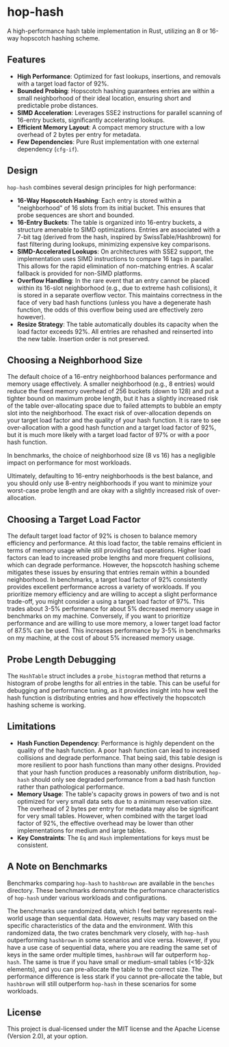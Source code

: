 # hop-hash

A high-performance hash table implementation in Rust, utilizing an 8 or 16-way hopscotch hashing scheme.

## Features

- **High Performance**: Optimized for fast lookups, insertions, and removals with a target load
  factor of 92%.
- **Bounded Probing**: Hopscotch hashing guarantees entries are within a small neighborhood of their
  ideal location, ensuring short and predictable probe distances.
- **SIMD Acceleration**: Leverages SSE2 instructions for parallel scanning of 16-entry buckets,
  significantly accelerating lookups.
- **Efficient Memory Layout**: A compact memory structure with a low overhead of 2 bytes per entry
  for metadata.
- **Few Dependencies**: Pure Rust implementation with one external dependency (`cfg-if`).

## Design

`hop-hash` combines several design principles for high performance:

- **16-Way Hopscotch Hashing**: Each entry is stored within a "neighborhood" of 16 slots from its
  initial bucket. This ensures that probe sequences are short and bounded.
- **16-Entry Buckets**: The table is organized into 16-entry buckets, a structure amenable to SIMD
  optimizations. Entries are associated with a 7-bit tag (derived from the hash, inspired by
  SwissTable/Hashbrown) for fast filtering during lookups, minimizing expensive key comparisons.
- **SIMD-Accelerated Lookups**: On architectures with SSE2 support, the implementation uses SIMD
  instructions to compare 16 tags in parallel. This allows for the rapid elimination of non-matching
  entries. A scalar fallback is provided for non-SIMD platforms.
- **Overflow Handling**: In the rare event that an entry cannot be placed within its 16-slot
  neighborhood (e.g., due to extreme hash collisions), it is stored in a separate overflow vector.
  This maintains correctness in the face of very bad hash functions (unless you have a degenerate
  hash function, the odds of this overflow being used are effectively zero however).
- **Resize Strategy**: The table automatically doubles its capacity when the load factor exceeds
  92%. All entries are rehashed and reinserted into the new table. Insertion order is not preserved.

## Choosing a Neighborhood Size
The default choice of a 16-entry neighborhood balances performance and memory usage effectively. A
smaller neighborhood (e.g., 8 entries) would reduce the fixed memory overhead of 256 buckets (down
to 128) and put a tighter bound on maximum probe length, but it has a slightly increased risk of the
table over-allocating space due to failed attempts to bubble an empty slot into the neighborhood.
The exact risk of over-allocation depends on your target load factor and the quality of your hash
function. It is rare to see over-allocation with a good hash function and a target load factor of
92%, but it is much more likely with a target load factor of 97% or with a poor hash function.

In benchmarks, the choice of neighborhood size (8 vs 16) has a negligible impact on performance for
most workloads.

Ultimately, defaulting to 16-entry neighborhoods is the best balance, and you should only use
8-entry neighborhoods if you want to minimize your worst-case probe length and are okay with a
slightly increased risk of over-allocation.

## Choosing a Target Load Factor
The default target load factor of 92% is chosen to balance memory efficiency and performance. At
this load factor, the table remains efficient in terms of memory usage while still providing fast
operations. Higher load factors can lead to increased probe lengths and more frequent collisions,
which can degrade performance. However, the hopscotch hashing scheme mitigates these issues by
ensuring that entries remain within a bounded neighborhood. In benchmarks, a target load factor of
92% consistently provides excellent performance across a variety of workloads. If you prioritize
memory efficiency and are willing to accept a slight performance trade-off, you might consider a
using a target load factor of 97%. This trades about 3-5% performance for about 5% decreased memory
usage in benchmarks on my machine. Conversely, if you want to prioritize performance and are willing
to use more memory, a lower target load factor of 87.5% can be used. This increases performance
by 3-5% in benchmarks on my machine, at the cost of about 5% increased memory usage.

## Probe Length Debugging
The `HashTable` struct includes a `probe_histogram` method that returns a histogram of probe lengths for
all entries in the table. This can be useful for debugging and performance tuning, as it provides
insight into how well the hash function is distributing entries and how effectively the hopscotch
hashing scheme is working.

## Limitations

- **Hash Function Dependency**: Performance is highly dependent on the quality of the hash function.
  A poor hash function can lead to increased collisions and degrade performance. That being said,
  this table design is more resilient to poor hash functions than many other designs. Provided that
  your hash function produces a reasonably uniform distribution, `hop-hash` should only see degraded
  performance from a bad hash function rather than pathological performance.
- **Memory Usage**: The table's capacity grows in powers of two and is not optimized for very small
  data sets due to a minimum reservation size. The overhead of 2 bytes per entry for metadata may
  also be significant for very small tables. However, when combined with the target load factor of
  92%, the effective overhead may be lower than other implementations for medium and large tables.
- **Key Constraints**: The `Eq` and `Hash` implementations for keys must be consistent.

## A Note on Benchmarks
Benchmarks comparing `hop-hash` to `hashbrown` are available in the `benches` directory. These
benchmarks demonstrate the performance characteristics of `hop-hash` under various workloads and
configurations.

The benchmarks use randomized data, which I feel better represents real-world usage than sequential
data. However, results may vary based on the specific characteristics of the data and the
environment. With this randomized data, the two crates benchmark very closely, with `hop-hash`
outperforming `hashbrown` in some scenarios and vice versa. However, if you have a use case of
sequential data, where you are reading the same set of keys in the same order multiple times,
`hashbrown` will far outperform `hop-hash`. The same is true if you have small or medium-small
tables (<16-32k elements), and you can pre-allocate the table to the correct size. The performance
difference is less stark if you cannot pre-allocate the table, but `hashbrown` will still outperform
`hop-hash` in these scenarios for some workloads.

## License

This project is dual-licensed under the MIT license and the Apache License (Version 2.0), at your option.